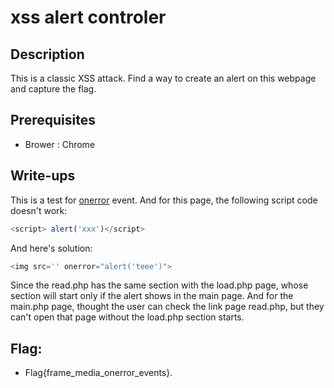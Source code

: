 # xss alert controler

## Description

This is a classic XSS attack. Find a way to create an alert on this webpage and capture the flag.

## Prerequisites 

* Brower : Chrome

## Write-ups

This is a test for [onerror](http://www.w3schools.com/jsref/event_onerror.asp) event. And for this page, the following script code doesn't work:
```javascript
<script> alert('xxx')</script>
```

And here's solution:

```javascript
<img src='' onerror="alert('teee')">
```
Since the read.php has the same section with the load.php page, whose section will start only if the alert shows in the main page. And for the main.php page, thought the user can check the link page read.php, but they can't open that page without the load.php section starts.

## Flag:

* Flag{frame_media_onerror_events}.